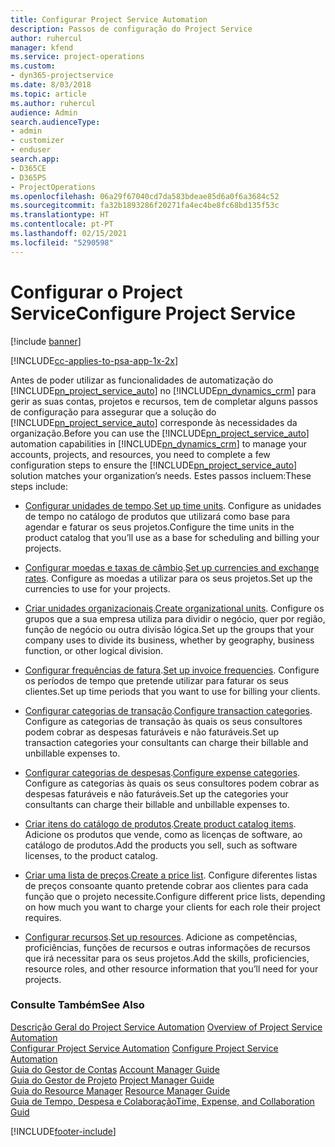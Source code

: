 ```yaml
---
title: Configurar Project Service Automation
description: Passos de configuração do Project Service
author: ruhercul
manager: kfend
ms.service: project-operations
ms.custom:
- dyn365-projectservice
ms.date: 8/03/2018
ms.topic: article
ms.author: ruhercul
audience: Admin
search.audienceType:
- admin
- customizer
- enduser
search.app:
- D365CE
- D365PS
- ProjectOperations
ms.openlocfilehash: 06a29f67040cd7da583bdeae85d6a0f6a3684c52
ms.sourcegitcommit: fa32b1893286f20271fa4ec4be8fc68bd135f53c
ms.translationtype: HT
ms.contentlocale: pt-PT
ms.lasthandoff: 02/15/2021
ms.locfileid: "5290598"
---
```

# <a name="configure-project-service"></a><span data-ttu-id="43d76-103">Configurar o Project Service</span><span class="sxs-lookup"><span data-stu-id="43d76-103">Configure Project Service</span></span>

[!include [banner](../includes/psa-now-project-operations.md)]

[!INCLUDE[cc-applies-to-psa-app-1x-2x](../includes/cc-applies-to-psa-app-1x-2x.md)]

<span data-ttu-id="43d76-104">Antes de poder utilizar as funcionalidades de automatização do [!INCLUDE[pn_project_service_auto](../includes/pn-project-service-auto.md)] no [!INCLUDE[pn_dynamics_crm](../includes/pn-dynamics-crm.md)] para gerir as suas contas, projetos e recursos, tem de completar alguns passos de configuração para assegurar que a solução do [!INCLUDE[pn_project_service_auto](../includes/pn-project-service-auto.md)] corresponde às necessidades da organização.</span><span class="sxs-lookup"><span data-stu-id="43d76-104">Before you can use the [!INCLUDE[pn_project_service_auto](../includes/pn-project-service-auto.md)] automation capabilities in [!INCLUDE[pn_dynamics_crm](../includes/pn-dynamics-crm.md)] to manage your accounts, projects, and resources, you need to complete a few configuration steps to ensure the [!INCLUDE[pn_project_service_auto](../includes/pn-project-service-auto.md)] solution matches your organization’s needs.</span></span> <span data-ttu-id="43d76-105">Estes passos incluem:</span><span class="sxs-lookup"><span data-stu-id="43d76-105">These steps include:</span></span>  
  
-   <span data-ttu-id="43d76-106">[Configurar unidades de tempo](../psa/set-up-time-units.md).</span><span class="sxs-lookup"><span data-stu-id="43d76-106">[Set up time units](../psa/set-up-time-units.md).</span></span> <span data-ttu-id="43d76-107">Configure as unidades de tempo no catálogo de produtos que utilizará como base para agendar e faturar os seus projetos.</span><span class="sxs-lookup"><span data-stu-id="43d76-107">Configure the time units in the product catalog that you’ll use as a base for scheduling and billing your projects.</span></span>  
  
-   <span data-ttu-id="43d76-108">[Configurar moedas e taxas de câmbio](../psa/set-up-currencies-exchange-rates.md).</span><span class="sxs-lookup"><span data-stu-id="43d76-108">[Set up currencies and exchange rates](../psa/set-up-currencies-exchange-rates.md).</span></span> <span data-ttu-id="43d76-109">Configure as moedas a utilizar para os seus projetos.</span><span class="sxs-lookup"><span data-stu-id="43d76-109">Set up the currencies to use for your projects.</span></span>  
  
-   <span data-ttu-id="43d76-110">[Criar unidades organizacionais](../psa/create-organizational-units.md).</span><span class="sxs-lookup"><span data-stu-id="43d76-110">[Create organizational units](../psa/create-organizational-units.md).</span></span> <span data-ttu-id="43d76-111">Configure os grupos que a sua empresa utiliza para dividir o negócio, quer por região, função de negócio ou outra divisão lógica.</span><span class="sxs-lookup"><span data-stu-id="43d76-111">Set up the groups that your company uses to divide its business, whether by geography, business function, or other logical division.</span></span>  
  
-   <span data-ttu-id="43d76-112">[Configurar frequências de fatura](../psa/set-up-invoice-frequencies.md).</span><span class="sxs-lookup"><span data-stu-id="43d76-112">[Set up invoice frequencies](../psa/set-up-invoice-frequencies.md).</span></span> <span data-ttu-id="43d76-113">Configure os períodos de tempo que pretende utilizar para faturar os seus clientes.</span><span class="sxs-lookup"><span data-stu-id="43d76-113">Set up time periods that you want to use for billing your clients.</span></span>  
  
-   <span data-ttu-id="43d76-114">[Configurar categorias de transação](../psa/configure-transaction-categories.md).</span><span class="sxs-lookup"><span data-stu-id="43d76-114">[Configure transaction categories](../psa/configure-transaction-categories.md).</span></span> <span data-ttu-id="43d76-115">Configure as categorias de transação às quais os seus consultores podem cobrar as despesas faturáveis e não faturáveis.</span><span class="sxs-lookup"><span data-stu-id="43d76-115">Set up transaction categories your consultants can charge their billable and unbillable expenses to.</span></span>  
  
-   <span data-ttu-id="43d76-116">[Configurar categorias de despesas](../psa/configure-expense-categories.md).</span><span class="sxs-lookup"><span data-stu-id="43d76-116">[Configure expense categories](../psa/configure-expense-categories.md).</span></span> <span data-ttu-id="43d76-117">Configure as categorias às quais os seus consultores podem cobrar as despesas faturáveis e não faturáveis.</span><span class="sxs-lookup"><span data-stu-id="43d76-117">Set up the categories your consultants can charge their billable and unbillable expenses to.</span></span>  
  
-   <span data-ttu-id="43d76-118">[Criar itens do catálogo de produtos](../psa/create-product-catalog-items.md).</span><span class="sxs-lookup"><span data-stu-id="43d76-118">[Create product catalog items](../psa/create-product-catalog-items.md).</span></span> <span data-ttu-id="43d76-119">Adicione os produtos que vende, como as licenças de software, ao catálogo de produtos.</span><span class="sxs-lookup"><span data-stu-id="43d76-119">Add the products you sell, such as software licenses, to the product catalog.</span></span>  
  
-   <span data-ttu-id="43d76-120">[Criar uma lista de preços](../psa/create-price-list.md).</span><span class="sxs-lookup"><span data-stu-id="43d76-120">[Create a price list](../psa/create-price-list.md).</span></span> <span data-ttu-id="43d76-121">Configure diferentes listas de preços consoante quanto pretende cobrar aos clientes para cada função que o projeto necessite.</span><span class="sxs-lookup"><span data-stu-id="43d76-121">Configure different price lists, depending on how much you want to charge your clients for each role their project requires.</span></span>  
  
-   <span data-ttu-id="43d76-122">[Configurar recursos](../psa/set-up-resources.md).</span><span class="sxs-lookup"><span data-stu-id="43d76-122">[Set up resources](../psa/set-up-resources.md).</span></span> <span data-ttu-id="43d76-123">Adicione as competências, proficiências, funções de recursos e outras informações de recursos que irá necessitar para os seus projetos.</span><span class="sxs-lookup"><span data-stu-id="43d76-123">Add the skills, proficiencies, resource roles, and other resource information that you’ll need for your projects.</span></span>  
  
### <a name="see-also"></a><span data-ttu-id="43d76-124">Consulte Também</span><span class="sxs-lookup"><span data-stu-id="43d76-124">See Also</span></span>  
 <span data-ttu-id="43d76-125">[Descrição Geral do Project Service Automation](../psa/overview.md) </span><span class="sxs-lookup"><span data-stu-id="43d76-125">[Overview of Project Service Automation](../psa/overview.md) </span></span>  
 <span data-ttu-id="43d76-126">[Configurar Project Service Automation](../psa/configure.md) </span><span class="sxs-lookup"><span data-stu-id="43d76-126">[Configure Project Service Automation](../psa/configure.md) </span></span>  
 <span data-ttu-id="43d76-127">[Guia do Gestor de Contas](../psa/account-manager-guide.md) </span><span class="sxs-lookup"><span data-stu-id="43d76-127">[Account Manager Guide](../psa/account-manager-guide.md) </span></span>  
 <span data-ttu-id="43d76-128">[Guia do Gestor de Projeto](../psa/project-manager-guide.md) </span><span class="sxs-lookup"><span data-stu-id="43d76-128">[Project Manager Guide](../psa/project-manager-guide.md) </span></span>  
 <span data-ttu-id="43d76-129">[Guia do Resource Manager](../psa/resource-manager-guide.md) </span><span class="sxs-lookup"><span data-stu-id="43d76-129">[Resource Manager Guide](../psa/resource-manager-guide.md) </span></span>  
 [<span data-ttu-id="43d76-130">Guia de Tempo, Despesa e Colaboração</span><span class="sxs-lookup"><span data-stu-id="43d76-130">Time, Expense, and Collaboration Guid</span></span>](../psa/time-expense-collaboration-guide.md)


[!INCLUDE[footer-include](../includes/footer-banner.md)]